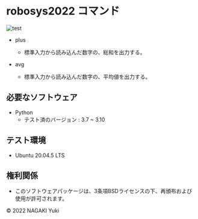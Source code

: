 # robosys2022 コマンド
![test](https://github.com/Nacky002/robosys2022/actions/workflows/test.yml/badge.svg)

* plus
  * 標準入力から読み込んだ数字の、総和を出力する。

* avg
  * 標準入力から読み込んだ数字の、平均値を出力する。

## 必要なソフトウェア
* Python
  * テスト済のバージョン : 3.7 ~ 3.10

## テスト環境
* Ubuntu 20.04.5 LTS

## 権利関係
* このソフトウェアパッケージは、3条項BSDライセンスの下、再頒布および使用が許可されます。

© 2022 NAGAKI Yuki
